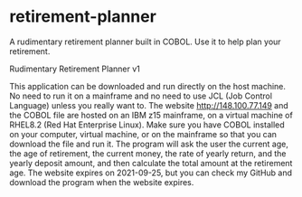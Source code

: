 # retirement-planner
A rudimentary retirement planner built in COBOL. Use it to help plan your retirement.

Rudimentary Retirement Planner v1

This application can be downloaded and run directly on the host machine. No need to run it on a mainframe and no need to use JCL (Job Control Language) unless you really want to. 
The website http://148.100.77.149 and the COBOL file are hosted on an IBM z15 mainframe, on a virtual machine of RHEL8.2 (Red Hat Enterprise Linux). Make sure you have COBOL installed on your computer, virtual machine, or on the mainframe so that you can download the file and run it.
The program will ask the user the current age, the age of retirement, the current money, the rate of yearly return, and the yearly deposit amount, and then calculate the total amount at the retirement age.
The website expires on 2021-09-25, but you can check my GitHub and download the program when the website expires.